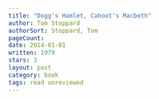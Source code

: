 ```yaml
---
title: "Dogg's Hamlet, Cahoot's Macbeth"
author: Tom Stoppard
authorSort: Stoppard, Tom
pageCount: 
date: 2014-01-01
written: 1979
stars: 3
layout: post
category: book
tags: read unreviewed
---
```

